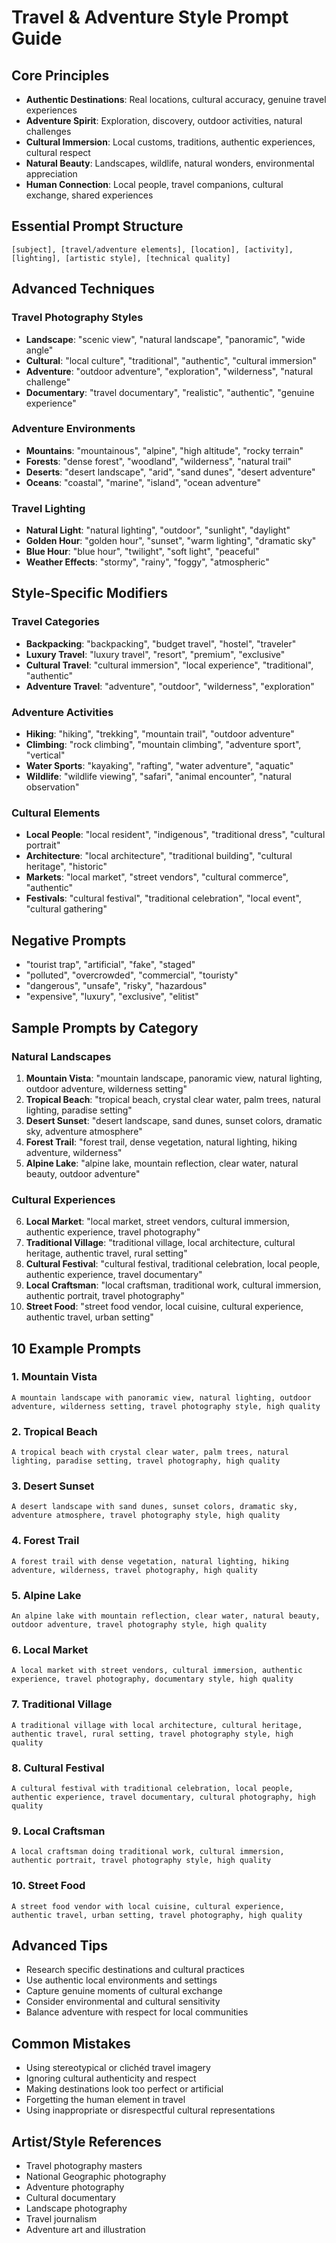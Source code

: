 # Travel & Adventure Style Prompt Guide

## Core Principles
- **Authentic Destinations**: Real locations, cultural accuracy, genuine travel experiences
- **Adventure Spirit**: Exploration, discovery, outdoor activities, natural challenges
- **Cultural Immersion**: Local customs, traditions, authentic experiences, cultural respect
- **Natural Beauty**: Landscapes, wildlife, natural wonders, environmental appreciation
- **Human Connection**: Local people, travel companions, cultural exchange, shared experiences

## Essential Prompt Structure
```
[subject], [travel/adventure elements], [location], [activity], [lighting], [artistic style], [technical quality]
```

## Advanced Techniques

### Travel Photography Styles
- **Landscape**: "scenic view", "natural landscape", "panoramic", "wide angle"
- **Cultural**: "local culture", "traditional", "authentic", "cultural immersion"
- **Adventure**: "outdoor adventure", "exploration", "wilderness", "natural challenge"
- **Documentary**: "travel documentary", "realistic", "authentic", "genuine experience"

### Adventure Environments
- **Mountains**: "mountainous", "alpine", "high altitude", "rocky terrain"
- **Forests**: "dense forest", "woodland", "wilderness", "natural trail"
- **Deserts**: "desert landscape", "arid", "sand dunes", "desert adventure"
- **Oceans**: "coastal", "marine", "island", "ocean adventure"

### Travel Lighting
- **Natural Light**: "natural lighting", "outdoor", "sunlight", "daylight"
- **Golden Hour**: "golden hour", "sunset", "warm lighting", "dramatic sky"
- **Blue Hour**: "blue hour", "twilight", "soft light", "peaceful"
- **Weather Effects**: "stormy", "rainy", "foggy", "atmospheric"

## Style-Specific Modifiers

### Travel Categories
- **Backpacking**: "backpacking", "budget travel", "hostel", "traveler"
- **Luxury Travel**: "luxury travel", "resort", "premium", "exclusive"
- **Cultural Travel**: "cultural immersion", "local experience", "traditional", "authentic"
- **Adventure Travel**: "adventure", "outdoor", "wilderness", "exploration"

### Adventure Activities
- **Hiking**: "hiking", "trekking", "mountain trail", "outdoor adventure"
- **Climbing**: "rock climbing", "mountain climbing", "adventure sport", "vertical"
- **Water Sports**: "kayaking", "rafting", "water adventure", "aquatic"
- **Wildlife**: "wildlife viewing", "safari", "animal encounter", "natural observation"

### Cultural Elements
- **Local People**: "local resident", "indigenous", "traditional dress", "cultural portrait"
- **Architecture**: "local architecture", "traditional building", "cultural heritage", "historic"
- **Markets**: "local market", "street vendors", "cultural commerce", "authentic"
- **Festivals**: "cultural festival", "traditional celebration", "local event", "cultural gathering"

## Negative Prompts
- "tourist trap", "artificial", "fake", "staged"
- "polluted", "overcrowded", "commercial", "touristy"
- "dangerous", "unsafe", "risky", "hazardous"
- "expensive", "luxury", "exclusive", "elitist"

## Sample Prompts by Category

### Natural Landscapes
1. **Mountain Vista**: "mountain landscape, panoramic view, natural lighting, outdoor adventure, wilderness setting"
2. **Tropical Beach**: "tropical beach, crystal clear water, palm trees, natural lighting, paradise setting"
3. **Desert Sunset**: "desert landscape, sand dunes, sunset colors, dramatic sky, adventure atmosphere"
4. **Forest Trail**: "forest trail, dense vegetation, natural lighting, hiking adventure, wilderness"
5. **Alpine Lake**: "alpine lake, mountain reflection, clear water, natural beauty, outdoor adventure"

### Cultural Experiences
6. **Local Market**: "local market, street vendors, cultural immersion, authentic experience, travel photography"
7. **Traditional Village**: "traditional village, local architecture, cultural heritage, authentic travel, rural setting"
8. **Cultural Festival**: "cultural festival, traditional celebration, local people, authentic experience, travel documentary"
9. **Local Craftsman**: "local craftsman, traditional work, cultural immersion, authentic portrait, travel photography"
10. **Street Food**: "street food vendor, local cuisine, cultural experience, authentic travel, urban setting"

## 10 Example Prompts

### 1. Mountain Vista
```
A mountain landscape with panoramic view, natural lighting, outdoor adventure, wilderness setting, travel photography style, high quality
```

### 2. Tropical Beach
```
A tropical beach with crystal clear water, palm trees, natural lighting, paradise setting, travel photography, high quality
```

### 3. Desert Sunset
```
A desert landscape with sand dunes, sunset colors, dramatic sky, adventure atmosphere, travel photography style, high quality
```

### 4. Forest Trail
```
A forest trail with dense vegetation, natural lighting, hiking adventure, wilderness, travel photography, high quality
```

### 5. Alpine Lake
```
An alpine lake with mountain reflection, clear water, natural beauty, outdoor adventure, travel photography style, high quality
```

### 6. Local Market
```
A local market with street vendors, cultural immersion, authentic experience, travel photography, documentary style, high quality
```

### 7. Traditional Village
```
A traditional village with local architecture, cultural heritage, authentic travel, rural setting, travel photography style, high quality
```

### 8. Cultural Festival
```
A cultural festival with traditional celebration, local people, authentic experience, travel documentary, cultural photography, high quality
```

### 9. Local Craftsman
```
A local craftsman doing traditional work, cultural immersion, authentic portrait, travel photography style, high quality
```

### 10. Street Food
```
A street food vendor with local cuisine, cultural experience, authentic travel, urban setting, travel photography, high quality
```

## Advanced Tips
- Research specific destinations and cultural practices
- Use authentic local environments and settings
- Capture genuine moments of cultural exchange
- Consider environmental and cultural sensitivity
- Balance adventure with respect for local communities

## Common Mistakes
- Using stereotypical or clichéd travel imagery
- Ignoring cultural authenticity and respect
- Making destinations look too perfect or artificial
- Forgetting the human element in travel
- Using inappropriate or disrespectful cultural representations

## Artist/Style References
- Travel photography masters
- National Geographic photography
- Adventure photography
- Cultural documentary
- Landscape photography
- Travel journalism
- Adventure art and illustration
